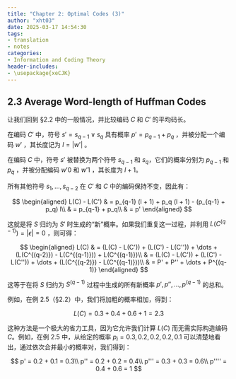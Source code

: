 ```yaml
---
title: "Chapter 2: Optimal Codes (3)"
author: "xht03"
date: 2025-03-17 14:54:30
tags:
- translation
- notes
categories:
- Information and Coding Theory
header-includes:
- \usepackage{xeCJK}
---
```


## 2.3 Average Word-length of Huffman Codes

让我们回到 §2.2 中的一般情况，并比较编码 $C$ 和 $C'$ 的平均码长。  

在编码 $C'$ 中，符号 $s' = s_{q-1} \vee s_q$ 具有概率 $p' = p_{q-1} + p_q$ ，并被分配一个编码 $w'$ ，其长度记为 $l = |w'|$ 。  

在编码 $C$ 中，符号 $s'$ 被替换为两个符号 $s_{q-1}$ 和 $s_q$，它们的概率分别为 $p_{q-1}$ 和 $p_q$ ，并被分配编码 $w'0$ 和 $w'1$ ，其长度为 $l + 1$。  

所有其他符号 $s_1, \dots, s_{q-2}$ 在 $C'$ 和 $C$ 中的编码保持不变，因此有：

$$
\begin{aligned}
L(C) - L(C') & = p_{q-1} (l + 1) + p_q (l + 1) - (p_{q-1} + p_q) l\\
& = p_{q-1} + p_q\\
& = p'
\end{aligned}
$$

这就是将 $S$ 归约为 $S'$ 时生成的“新”概率。如果我们重复这一过程，并利用 $L(C^{(q-1)}) = |\epsilon| = 0$ ，则可得：

$$
\begin{aligned}
L(C) & = (L(C) - L(C')) + (L(C') - L(C'')) + \dots + (L(C^{(q-2)}) - L(C^{(q-1)})) + L(C^{(q-1)})\\
& = (L(C) - L(C')) + (L(C') - L(C'')) + \dots + (L(C^{(q-2)}) - L(C^{(q-1)}))\\
& = P' + P'' + \dots + P^{(q-1)}
\end{aligned}
$$

这等于在将 $S$ 归约为 $S^{(q-1)}$ 过程中生成的所有新概率 $p', p'', \dots, p^{(q-1)}$ 的总和。  

例如，在例 2.5（§2.2）中，我们将加粗的概率相加，得到：

$$
L(C) = 0.3 + 0.4 + 0.6 + 1 = 2.3
$$

这种方法是一个极大的省力工具，因为它允许我们计算 $L(C)$ 而无需实际构造编码 $C$。例如，在例 2.5 中，从给定的概率 $p_i = 0.3, 0.2, 0.2, 0.2, 0.1$ 可以清楚地看出，通过依次合并最小的概率对，我们得到：

$$
p' = 0.2 + 0.1 = 0.3\\
p'' = 0.2 + 0.2 = 0.4\\
p''' = 0.3 + 0.3 = 0.6\\
p'''' = 0.4 + 0.6 = 1
$$